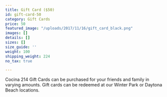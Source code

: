 ```yaml
---
title: Gift Card ($50)
id: gift-card-50
category: Gift Cards
price: 50
featured_image: "/uploads/2017/11/16/gift_card_black.png"
images: []
details: []
sizes: []
size_guide: ''
weight: 100
shipping_weight: 224
no_tax: true

---
```

Cocina 214 Gift Cards can be purchased for your friends and family in varying amounts. Gift cards can be redeemed at our Winter Park or Daytona Beach locations.
